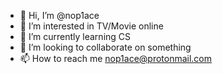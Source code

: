 - 👋 Hi, I’m @nop1ace
- 👀 I’m interested in TV/Movie online
- 🌱 I’m currently learning CS
- 💞️ I’m looking to collaborate on something
- 📫 How to reach me nop1ace@protonmail.com

<!---
nop1ace/nop1ace is a ✨ special ✨ repository because its `README.md` (this file) appears on your GitHub profile.
You can click the Preview link to take a look at your changes.
--->
